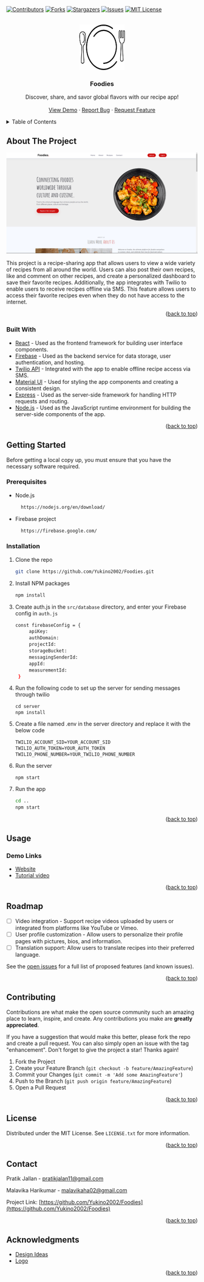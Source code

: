 ﻿<a name="readme-top"></a>

[![Contributors][contributors-shield]][contributors-url]
[![Forks][forks-shield]][forks-url]
[![Stargazers][stars-shield]][stars-url]
[![Issues][issues-shield]][issues-url]
[![MIT License][license-shield]][license-url]

<br />
<div align="center">
  <img src="public/logo.png" alt="Logo" width="120" height="120">
  </a>

<h3 align="center">Foodies</h3>

  <p align="center">
    Discover, share, and savor global flavors with our recipe app!
    <br />
    <br />
    <a href="https://github.com/Yukino2002/Foodies">View Demo</a>
    ·
    <a href="https://github.com/Yukino2002/Foodies/issues">Report Bug</a>
    ·
    <a href="https://github.com/Yukino2002/Foodies/issues">Request Feature</a>
  </p>
</div>



<!-- TABLE OF CONTENTS -->
<details>
  <summary>Table of Contents</summary>
  <ol>
    <li>
      <a href="#about-the-project">About The Project</a>
      <ul>
        <li><a href="#built-with">Built With</a></li>
      </ul>
    </li>
    <li>
      <a href="#getting-started">Getting Started</a>
      <ul>
        <li><a href="#prerequisites">Prerequisites</a></li>
        <li><a href="#installation">Installation</a></li>
      </ul>
    </li>
    <li><a href="#usage">Usage</a></li>
    <li><a href="#roadmap">Roadmap</a></li>
    <li><a href="#contributing">Contributing</a></li>
    <li><a href="#license">License</a></li>
    <li><a href="#contact">Contact</a></li>
    <li><a href="#acknowledgments">Acknowledgments</a></li>
  </ol>
</details>



<!-- ABOUT THE PROJECT -->
## About The Project

[![Product Name Screen Shot][product-screenshot]](https://example.com)

This project is a recipe-sharing app that allows users to view a wide variety of recipes from all around the world. Users can also post their own recipes, like and comment on other recipes, and create a personalized dashboard to save their favorite recipes. Additionally, the app integrates with Twilio to enable users to receive recipes offline via SMS. This feature allows users to access their favorite recipes even when they do not have access to the internet.

<p align="right">(<a href="#readme-top">back to top</a>)</p>

### Built With

* [React](https://reactjs.org/) - Used as the frontend framework for building user interface components.
* [Firebase](https://firebase.google.com/) - Used as the backend service for data storage, user authentication, and hosting.
* [Twilio API](https://www.twilio.com/blog/send-an-sms-react-twilio) - Integrated with the app to enable offline recipe access via SMS.
* [Material UI](https://material-ui.com/) - Used for styling the app components and creating a consistent design.
* [Express](https://expressjs.com/) - Used as the server-side framework for handling HTTP requests and routing.
* [Node.js](https://nodejs.org/en/) - Used as the JavaScript runtime environment for building the server-side components of the app.

<p align="right">(<a href="#readme-top">back to top</a>)</p>

<!-- GETTING STARTED -->
## Getting Started

Before getting a local copy up, you must ensure that you have the necessary software required.

### Prerequisites

* Node.js
  ```sh
    https://nodejs.org/en/download/
  ```

* Firebase project
  ```sh
    https://firebase.google.com/
  ```

### Installation

1. Clone the repo
   ```sh
   git clone https://github.com/Yukino2002/Foodies.git
   ```
2. Install NPM packages
   ```sh
   npm install
   ```
3. Create auth.js in the `src/database` directory, and enter your Firebase config in `auth.js`
   ```sh
   const firebaseConfig = {
        apiKey:
        authDomain:
        projectId:
        storageBucket:
        messagingSenderId:
        appId:
        measurementId:
    }
   ```
4. Run the following code to set up the server for sending messages through twilio
	```
	cd server
	npm install
	```
5. Create a file named .env in the server directory and replace it with the below code
	```
	TWILIO_ACCOUNT_SID=YOUR_ACCOUNT_SID
	TWILIO_AUTH_TOKEN=YOUR_AUTH_TOKEN
	TWILIO_PHONE_NUMBER=YOUR_TWILIO_PHONE_NUMBER
	```
6. Run the server
	```
	npm start
	```
7. Run the app
   ```sh
   cd ..
   npm start
   ```

<p align="right">(<a href="#readme-top">back to top</a>)</p>



<!-- USAGE EXAMPLES -->
## Usage

### Demo Links

* [Website](https://foodies-1c3e3.web.app/)
* [Tutorial video](https://youtu.be/4Z0ZQZ1ZQ0o)

<p align="right">(<a href="#readme-top">back to top</a>)</p>



<!-- ROADMAP -->
## Roadmap

- [ ] Video integration - Support recipe videos uploaded by users or integrated from platforms like YouTube or Vimeo.
- [ ] User profile customization - Allow users to personalize their profile pages with pictures, bios, and information.
- [ ] Translation support: Allow users to translate recipes into their preferred language.

See the [open issues](https://github.com/Yukino2002/Foodies/issues) for a full list of proposed features (and known issues).

<p align="right">(<a href="#readme-top">back to top</a>)</p>



<!-- CONTRIBUTING -->
## Contributing

Contributions are what make the open source community such an amazing place to learn, inspire, and create. Any contributions you make are **greatly appreciated**.

If you have a suggestion that would make this better, please fork the repo and create a pull request. You can also simply open an issue with the tag "enhancement".
Don't forget to give the project a star! Thanks again!

1. Fork the Project
2. Create your Feature Branch (`git checkout -b feature/AmazingFeature`)
3. Commit your Changes (`git commit -m 'Add some AmazingFeature'`)
4. Push to the Branch (`git push origin feature/AmazingFeature`)
5. Open a Pull Request

<p align="right">(<a href="#readme-top">back to top</a>)</p>


## License

Distributed under the MIT License. See `LICENSE.txt` for more information.

<p align="right">(<a href="#readme-top">back to top</a>)</p>


## Contact

Pratik Jallan - pratikjalan11@gmail.com

Malavika Harikumar - malavikaha02@gmail.com

Project Link: [https://github.com/Yukino2002/Foodies](https://github.com/Yukino2002/Foodies)

<p align="right">(<a href="#readme-top">back to top</a>)</p>

## Acknowledgments

* [Design Ideas](https://bootstrapmade.com/)
* [Logo](https://lovepik.com/)

<p align="right">(<a href="#readme-top">back to top</a>)</p>


[contributors-shield]: https://img.shields.io/github/contributors/Yukino2002/Foodies.svg?style=for-the-badge
[contributors-url]: https://github.com/Yukino2002/Foodies/graphs/contributors
[forks-shield]: https://img.shields.io/github/forks/Yukino2002/Foodies.svg?style=for-the-badge
[forks-url]: https://github.com/Yukino2002/Foodies/network/members
[stars-shield]: https://img.shields.io/github/stars/Yukino2002/Foodies.svg?style=for-the-badge
[stars-url]: https://github.com/Yukino2002/Foodies/stargazers
[issues-shield]: https://img.shields.io/github/issues/Yukino2002/Foodies.svg?style=for-the-badge
[issues-url]: https://github.com/Yukino2002/Foodies/issues
[license-shield]: https://img.shields.io/github/license/Yukino2002/Foodies.svg?style=for-the-badge
[license-url]: https://github.com/Yukino2002/Foodies/blob/master/LICENSE.txt
[linkedin-shield]: https://img.shields.io/badge/-LinkedIn-black.svg?style=for-the-badge&logo=linkedin&colorB=555
[linkedin-url]: https://linkedin.com/in/linkedin_username
[product-screenshot]: public/mainpage.png
[React.js]: https://img.shields.io/badge/React-20232A?style=for-the-badge&logo=react&logoColor=61DAFB
[React-url]: https://reactjs.org/
